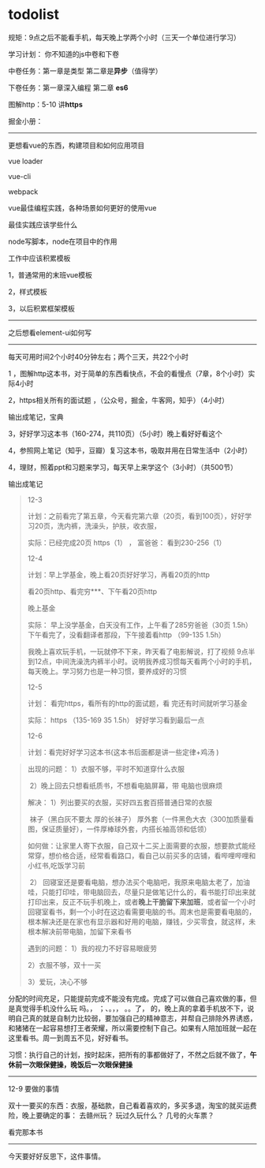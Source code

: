 # todolist

规矩：9点之后不能看手机，每天晚上学两个小时（三天一个单位进行学习）

学习计划： 你不知道的js中卷和下卷

中卷任务：第一章是类型 第二章是**异步**（值得学）

下卷任务：第一章深入编程 第二章 **es6**

图解http：5-10 讲**https**

掘金小册：

---

更想看vue的东西，构建项目和如何应用项目

vue loader

vue-cli

webpack

vue最佳编程实践，各种场景如何更好的使用vue

最佳实践应该学些什么

node写脚本，node在项目中的作用

工作中应该积累模板

1，普通常用的末班vue模板

2，样式模板

3，以后积累框架模板

---

之后想看element-ui如何写

---

每天可用时间2个小时40分钟左右；两个三天，共22个小时

1 ，图解http这本书，对于简单的东西看快点，不会的看慢点（7章，8个小时）实际4小时

2，https相关所有的面试题 ，（公众号，掘金，牛客网，知乎）（4小时）

输出成笔记，宝典

3，好好学习这本书（160-274，共110页）（5小时）晚上看好好看这个

4，参照网上笔记（知乎，豆瓣）复习这本书，吸取并用在日常生活中（2小时）

4，理财，照着ppt和习题来学习，每天早上来学这个（3小时）（共500节）

输出成笔记

> 12-3
>
> 计划：之前看完了第五章，今天看完第六章（20页，看到100页），好好学习20页，洗内裤，洗澡头，护肤，收衣服，
>
> 实际：已经完成20页 https（1） ， 富爸爸： 看到230-256（1）
>
> 12-4
>
> 计划：早上学基金，晚上看20页好好学习，再看20页的http
>
> 看20页http、看完穷***、下午看20页http
>
> 晚上基金
>
> 实际： 早上没学基金，白天没有工作，上午看了285穷爸爸（30页 1.5h） 下午看完了，没看翻译者那段，下午接着看http （99-135 1.5h）
>
> 我晚上喜欢玩手机，一玩就停不下来，昨天看了电影解说，打了视频 9点半到12点，中间洗澡洗内裤半小时。说明我养成习惯每天看两个小时的手机，每天晚上。学习努力也是一种习惯，要养成好的习惯
>
> 12-5
>
> 计划： 看完https，看所有的http的面试题，看 完还有时间就听学习基金
>
> 实际： https （135-169 35 1.5h） 好好学习看到最后一点
>
> 12-6
>
> 计划：看完好好学习这本书(这本书后面都是讲一些定律+鸡汤 )



> 出现的问题： 1）衣服不够，平时不知道穿什么衣服
>
> ​						2）晚上回去只想看纸质书，不想看电脑屏幕，带      							电脑也很麻烦
>
> 解决： 1）列出要买的衣服，买好四五套百搭普通日常的衣服
>
> ​				袜子（黑白灰不要太	厚的长袜子） 厚外套（一件黑色大衣（300加质量看图，保证质量好），一件厚棒球外套，内搭长袖高领和低领）
>
> 如何做：让家里人寄下衣服，自己双十二买上面需要的衣服，想要款式能经常穿，想价格合适，经常看看路口，看自己以前买多的店铺，看哔哩哔哩和小红书,吃饭学习前
>
> ​		2） 回寝室还是要看电脑，想办法买个电脑吧，我原来电脑太老了，加油哇，只能打印哇，带电脑回去，尽量只是做笔记什么的，看书能打印出来就打印出来，反正不玩手机晚上，或者**晚上干脆留下来加班**，或者留一个小时回寝室看书，剩一个小时在这边看需要电脑的书。周末也是需要看电脑的，根本解决还是在家也有显示器和好用的电脑，赚钱，少买零食，就这样，未根本解决前带电脑，加留下来看书
>
> 遇到的问题： 1）我的视力不好容易眼疲劳
>
> 2）衣服不够，双十一买
>
> 3）爱玩，决心不够







分配的时间充足，只能提前完成不能没有完成。完成了可以做自己喜欢做的事，但是真觉得手机没什么玩   吗。， ；、。，， 。。了，                                                                                                     的，晚上真的拿着手机放不下，说明自己真的就是自制力比较弱，要加强自己的精神意志，并帮自己排除外界诱惑，和猪猪在一起容易想打王者荣耀，所以需要控制下自己。如果有人陪加班就一起在这里看书。周一到周五不见，好好看书。

习惯：执行自己的计划，按时起床，把所有的事都做好了，不然之后就不做了，**午休前一次眼保健操，晚饭后一次眼保健操**

----

12-9 要做的事情

双十一要买的东西：衣服，基础款，自己看着喜欢的，多买多退，淘宝的就买运费险，晚上要确定的事： 去赣州玩？ 玩过久玩什么？ 几号的火车票？ 

看完那本书

----

 

今天要好好反思下，这件事情。